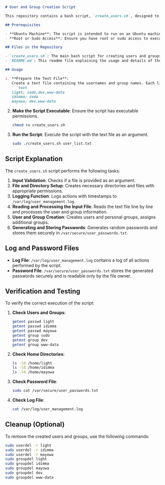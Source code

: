 ```markdown
# User and Group Creation Script

This repository contains a bash script, `create_users.sh`, designed to automate the creation of users and groups based on a provided text file. The script sets up home directories, generates random passwords, logs actions, and stores passwords securely.

## Prerequisites

- **Ubuntu Machine**: The script is intended to run on an Ubuntu machine.
- **Root or Sudo Access**: Ensure you have root or sudo access to execute the script.

## Files in the Repository

- `create_users.sh`: The main bash script for creating users and groups.
- `README.md`: This readme file explaining the usage and details of the script.

## Usage

1. **Prepare the Text File**:
   Create a text file containing the usernames and group names. Each line should be formatted as `user;groups` (e.g., `light; sudo,dev,www-data`). For example:
   ```text
   light; sudo,dev,www-data
   idimma; sudo
   mayowa; dev,www-data
   ```

2. **Make the Script Executable**:
   Ensure the script has executable permissions.
   ```bash
   chmod +x create_users.sh
   ```

3. **Run the Script**:
   Execute the script with the text file as an argument.
   ```bash
   sudo ./create_users.sh user_list.txt
   ```

## Script Explanation

The `create_users.sh` script performs the following tasks:

1. **Input Validation**: Checks if a file is provided as an argument.
2. **File and Directory Setup**: Creates necessary directories and files with appropriate permissions.
3. **Logging Function**: Logs actions with timestamps to `/var/log/user_management.log`.
4. **Reading and Processing the Input File**: Reads the text file line by line and processes the user and group information.
5. **User and Group Creation**: Creates users and personal groups, assigns additional groups.
6. **Generating and Storing Passwords**: Generates random passwords and stores them securely in `/var/secure/user_passwords.txt`.

## Log and Password Files

- **Log File**: `/var/log/user_management.log` contains a log of all actions performed by the script.
- **Password File**: `/var/secure/user_passwords.txt` stores the generated passwords securely and is readable only by the file owner.

## Verification and Testing

To verify the correct execution of the script:

1. **Check Users and Groups**:
   ```bash
   getent passwd light
   getent passwd idimma
   getent passwd mayowa
   getent group sudo
   getent group dev
   getent group www-data
   ```

2. **Check Home Directories**:
   ```bash
   ls -ld /home/light
   ls -ld /home/idimma
   ls -ld /home/mayowa
   ```

3. **Check Password File**:
   ```bash
   sudo cat /var/secure/user_passwords.txt
   ```

4. **Check Log File**:
   ```bash
   cat /var/log/user_management.log
   ```

## Cleanup (Optional)

To remove the created users and groups, use the following commands:
```bash
sudo userdel -r light
sudo userdel -r idimma
sudo userdel -r mayowa
sudo groupdel light
sudo groupdel idimma
sudo groupdel mayowa
sudo groupdel dev
sudo groupdel www-data
```

